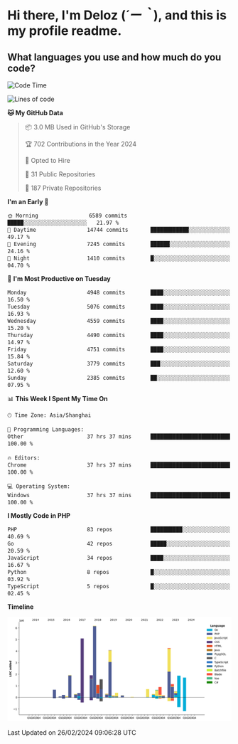 # **Hi there, I'm Deloz (*´ー｀*), and this is my profile readme.**

## **What languages you use and how much do you code?**

<!--START_SECTION:waka-->
![Code Time](http://img.shields.io/badge/Code%20Time-3%2C367%20hrs%208%20mins-blue)

![Lines of code](https://img.shields.io/badge/From%20Hello%20World%20I%27ve%20Written-36.5%20million%20lines%20of%20code-blue)

**🐱 My GitHub Data** 

> 📦 3.0 MB Used in GitHub's Storage 
 > 
> 🏆 702 Contributions in the Year 2024
 > 
> 💼 Opted to Hire
 > 
> 📜 31 Public Repositories 
 > 
> 🔑 187 Private Repositories 
 > 
**I'm an Early 🐤** 

```text
🌞 Morning                6589 commits        █████░░░░░░░░░░░░░░░░░░░░   21.97 % 
🌆 Daytime                14744 commits       ████████████░░░░░░░░░░░░░   49.17 % 
🌃 Evening                7245 commits        ██████░░░░░░░░░░░░░░░░░░░   24.16 % 
🌙 Night                  1410 commits        █░░░░░░░░░░░░░░░░░░░░░░░░   04.70 % 
```
📅 **I'm Most Productive on Tuesday** 

```text
Monday                   4948 commits        ████░░░░░░░░░░░░░░░░░░░░░   16.50 % 
Tuesday                  5076 commits        ████░░░░░░░░░░░░░░░░░░░░░   16.93 % 
Wednesday                4559 commits        ████░░░░░░░░░░░░░░░░░░░░░   15.20 % 
Thursday                 4490 commits        ████░░░░░░░░░░░░░░░░░░░░░   14.97 % 
Friday                   4751 commits        ████░░░░░░░░░░░░░░░░░░░░░   15.84 % 
Saturday                 3779 commits        ███░░░░░░░░░░░░░░░░░░░░░░   12.60 % 
Sunday                   2385 commits        ██░░░░░░░░░░░░░░░░░░░░░░░   07.95 % 
```


📊 **This Week I Spent My Time On** 

```text
🕑︎ Time Zone: Asia/Shanghai

💬 Programming Languages: 
Other                    37 hrs 37 mins      █████████████████████████   100.00 % 

🔥 Editors: 
Chrome                   37 hrs 37 mins      █████████████████████████   100.00 % 

💻 Operating System: 
Windows                  37 hrs 37 mins      █████████████████████████   100.00 % 
```

**I Mostly Code in PHP** 

```text
PHP                      83 repos            ██████████░░░░░░░░░░░░░░░   40.69 % 
Go                       42 repos            █████░░░░░░░░░░░░░░░░░░░░   20.59 % 
JavaScript               34 repos            ████░░░░░░░░░░░░░░░░░░░░░   16.67 % 
Python                   8 repos             █░░░░░░░░░░░░░░░░░░░░░░░░   03.92 % 
TypeScript               5 repos             █░░░░░░░░░░░░░░░░░░░░░░░░   02.45 % 
```



**Timeline**

![Lines of Code chart](https://raw.githubusercontent.com/deloz/deloz/main/assets/bar_graph.png)


 Last Updated on 26/02/2024 09:06:28 UTC
<!--END_SECTION:waka-->
